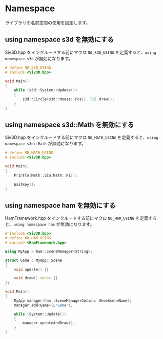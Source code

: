 ﻿# Namespace
ライブラリの名前空間の使用を設定します。

## using namespace s3d を無効にする
Siv3D.hpp をインクルードする前にマクロ `NO_S3D_USING` を定義すると、`using namespace s3d` が無効になります。
```cpp
# define NO_S3D_USING
# include <Siv3D.hpp>

void Main()
{
	while (s3d::System::Update())
	{
		s3d::Circle(s3d::Mouse::Pos(), 50).draw();
	}
}
```

## using namespace s3d::Math を無効にする
Siv3D.hpp をインクルードする前にマクロ `NO_MATH_USING` を定義すると、`using namespace s3d::Math` が無効になります。
```cpp
# define NO_MATH_USING
# include <Siv3D.hpp>

void Main()
{
	Println(Math::Sin(Math::Pi));
	
	WaitKey();
}
```

## using namespace ham を無効にする
HamFramework.hpp をインクルードする前にマクロ `NO_HAM_USING` を定義すると、`using namespace ham` が無効になります。
```cpp
# include <Siv3D.hpp>
# define NO_HAM_USING
# include <HamFramework.hpp>

using MyApp = ham::SceneManager<String>;

struct Game : MyApp::Scene
{
	void update() {}

	void draw() const {}
};

void Main()
{
	MyApp manager(ham::SceneManagerOption::ShowSceneName);
	manager.add<Game>(L"Game");

	while (System::Update())
	{
		manager.updateAndDraw();
	}
}
```
